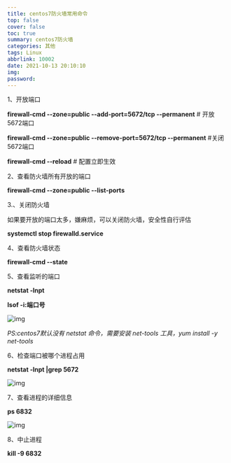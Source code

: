 ```yaml
---
title: centos7防火墙常用命令
top: false
cover: false
toc: true
summary: centos7防火墙
categories: 其他
tags: Linux
abbrlink: 10002
date: 2021-10-13 20:10:10
img:
password:
---
```


1、开放端口

**firewall-cmd --zone=public --add-port=5672/tcp --permanent**  # 开放5672端口

**firewall-cmd --zone=public --remove-port=5672/tcp --permanent** #关闭5672端口

**firewall-cmd --reload**  # 配置立即生效

 

2、查看防火墙所有开放的端口

**firewall-cmd --zone=public --list-ports**

 

3.、关闭防火墙

如果要开放的端口太多，嫌麻烦，可以关闭防火墙，安全性自行评估

**systemctl stop firewalld.service**

 

4、查看防火墙状态

 **firewall-cmd --state**

 

5、查看监听的端口

**netstat -lnpt**

**lsof -i:端口号**

![img](1336432-20190302110949754-1765820036.png)

*PS:centos7默认没有 netstat 命令，需要安装 net-tools 工具，yum install -y net-tools*

 

 

6、检查端口被哪个进程占用

**netstat -lnpt |grep 5672**

![img](1336432-20190302104128381-1210567174.png)

 

7、查看进程的详细信息

**ps 6832**

![img](1336432-20190302104342651-779103690.png)

 

8、中止进程

**kill -9 6832**

